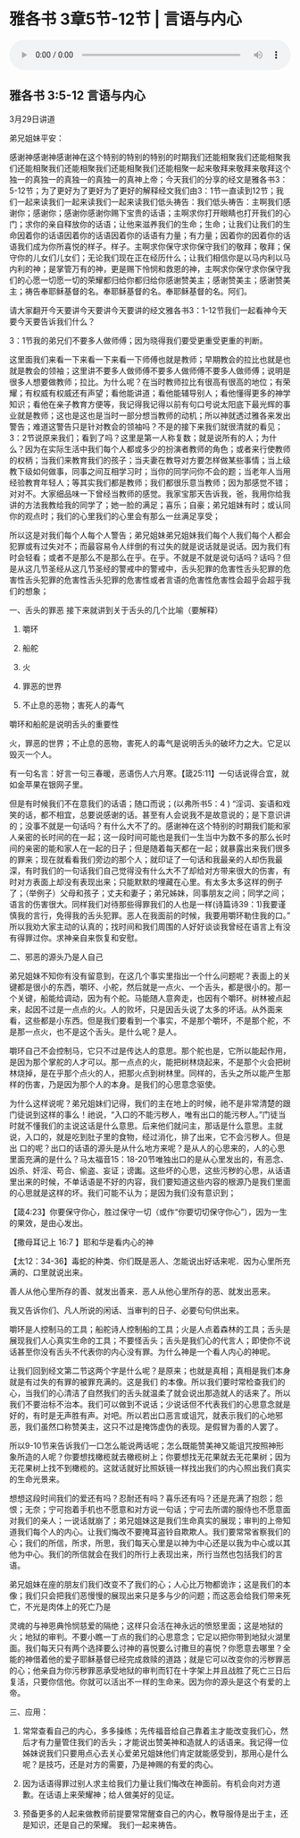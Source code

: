 # 雅各书 3章5节-12节 | 言语与内心

<audio style="width: 100%;" preload="false" controls controlslist="nodownload"><source src="http://file.simai.life/audio/mp3/2020/200329_001.mp3" type="audio/mpeg">Your browser does not support the audio element.</audio>


## 雅各书 3:5-12  言语与内心

3月29日讲道

弟兄姐妹平安：

感谢神感谢神感谢神在这个特别的特别的特别的时期我们还能相聚我们还能相聚我们还能相聚我们还能相聚我们还能相聚我们还能相聚一起来敬拜来敬拜来敬拜这个独一的真独一的真独一的真独一的真神上帝；今天我们的分享的经文是雅各书3：5-12节；为了更好为了更好为了更好的解释经文我们由3：1节一直读到12节；我们一起来读我们一起来读我们一起来读我们低头祷告：我们低头祷告：主啊我们感谢你；感谢你；感谢你感谢你赐下宝贵的话语；主啊求你打开眼睛也打开我们的心门；求你的亲自释放你的话语；让他来滋养我们的生命；生命；让我们让我们的生命因着你的话语因着你的话语因着你的话语有力量；有力量；因着你的因着你的话语我们成为你所喜悦的样子。样子。主啊求你保守求你保守我们的敬拜；敬拜；保守你的儿女们儿女们；无论我们现在正在经历什么；让我们相信你是以马内利以马内利的神；是掌管万有的神，更是赐下怜悯和救恩的神，主啊求你保守求你保守我们的心愿一切愿一切的荣耀都归给你都归给你感谢赞美主；感谢赞美主；感谢赞美主；祷告奉耶稣基督的名。奉耶稣基督的名。奉耶稣基督的名。阿们。

请大家翻开今天要讲今天要讲今天要讲的经文雅各书3：1-12节我们一起看神今天要今天要告诉我们什么？

3：1节我的弟兄们不要多人做师傅；因为晓得我们要受更重受更重的判断。

这里面我们来看一下来看一下来看一下师傅也就是教师；早期教会的拉比也就是也就是教会的领袖；这里讲不要多人做师傅不要多人做师傅不要多人做师傅；说明是很多人想要做教师；拉比。为什么呢？在当时教师拉比有很高有很高的地位；有荣耀；有权威有权威还有声望；看他能讲道；看他能辅导别人；看他懂得更多的神学知识；看他在亲子教育方便等，我记得我记得以前有句口号说太阳底下最光辉的事业就是教师；这也是这也是当时一部分想当教师的动机；所以神就透过雅各来发出警告；难道这警告只是针对教会的领袖吗？不是的接下来我们就很清就的看见；3：2节说原来我们；看到了吗？这里是第一人称复数；就是说所有的人；为什么？因为在实际生活中我们每个人都或多少的扮演者教师的角色；或者来行使教师的权柄；当我们来教育我们的孩子；当夫妻在教导对方要怎样做某些事情；当上级教下级如何做事，同事之间互相学习时；当你的同学问你不会的题；当老年人当用经验教育年轻人；等其实我们都是教师；我们都很乐意当教师；因为那感觉不错；对对不。大家细品味一下曾经当教师的感觉。我家宝那天告诉我，爸，我用你给我讲的方法我教给我的同学了；她一脸的满足；喜乐；自豪；弟兄姐妹有时；或认同你的观点时；我们的心里我们的心里会有那么一丝满足享受；

所以这是对我们每个人每个人警告；弟兄姐妹弟兄姐妹我们每个人我们每个人都会犯罪或有过失对不；而最容易令人绊倒的有过失的就是说话就是说话。因为我们有时会轻看；或者不是那么不是那么在乎。在乎。不就是不就是说句话吗？话吗？但是从这几节圣经从这几节圣经的警戒中的警戒中，舌头犯罪的危害性舌头犯罪的危害性舌头犯罪的危害性舌头犯罪的危害性或者言语的危害性危害性会超乎会超乎我们的想象；

一、舌头的罪恶
接下来就讲到关于舌头的几个比喻（要解释）

1. 嚼环

2. 船舵

3. 火

4. 罪恶的世界

5. 不止息的恶物；害死人的毒气

嚼环和船舵是说明舌头的重要性

火，罪恶的世界；不止息的恶物，害死人的毒气是说明舌头的破坏力之大。它足以毁灭一个人。

有一句名言：好言一句三春暖，恶语伤人六月寒。【箴25:11】一句话说得合宜，就如金苹果在银网子里。

但是有时候我们不在意我们的话语；随口而说；(以弗所书5：4 ) “淫词、妄语和戏笑的话，都不相宜，总要说感谢的话。甚至有人会说我不是故意说的；是下意识讲的；没事不就是一句话吗？有什么大不了的。感谢神在这个特别的时期我们能和家人亲密的长时间的在一起；这一段时间可能也是我们一生当中为数不多的那么长时间的亲密的能和家人在一起的日子；但是随着每天都在一起；就暴露出来我们很多的罪来；现在就看看我们旁边的那个人；就印证了一句话和我最亲的人却伤我最深，有时我们的一句话我们自己觉得没有什么大不了却给对方带来很大的伤害，有时对方表面上却没有表现出来；只能默默的埋藏在心里。有太多太多这样的例子了；（举例子）父母和孩子；丈夫和妻子；弟兄姊妹，同事朋友之间；同学之间；语言的伤害很大。同样我们对待那些得罪我们的人也是一样(诗篇诗39：1)我要谨慎我的言行，免得我的舌头犯罪。恶人在我面前的时候，我要用嚼环勒住我的口。”
所以我劝大家主动的认真的；找时间和我们周围的人好好谈谈我曾经在语言上有没有得罪过你。求神亲自来恢复和安慰。

二、邪恶的源头乃是人自己

弟兄姐妹不知你有没有留意到，在这几个事实里指出一个什么问题呢？表面上的关键都是很小的东西，嚼环、小舵，然后就是一点火、一个舌头，都是很小的。那一个关键，船能给调动，因为有个舵。马能随人意奔走，也因有个嚼环。树林被点起来，起因不过是一点点的火。人的败坏，只是因舌头说了太多的坏话。从外面来看，这些都是小东西。但是我们要看到一个事实，不是那个嚼环，不是那个舵，不是那一点火，也不是这个舌头。是什么呢？是人。

嚼环自己不会控制马，它只不过是传达人的意思。那个舵也是，它所以能起作用，是因为那个掌舵的人才可以。那一点点的火，能把树林烧起来，不是那个火会把树林烧掉，是在乎那个点火的人，把那火点到树林里。同样的，舌头之所以能产生那样的伤害，乃是因为那个人的本身。是我们的心思意念驱使。

为什么这样说呢？弟兄姐妹们记得，我们的主在地上的时候，祂不是非常清楚的跟门徒说到这样的事么！祂说，“入口的不能污秽人，唯有出口的能污秽人。”门徒当时就不懂我们的主说这话是什么意思。后来他们就问主，那话是什么意思。主就说，入口的，就是吃到肚子里的食物，经过消化，排了出来，它不会污秽人。但是出
口的呢？出口的话语的源头是从什么地方来呢？是从人的心思来的，人的心思里面充满的是什么？马太福音15：18-20节唯独出口的是从心里发出的，有恶念、凶杀、奸淫、苟合、偷盗、妄证；谤讟。这些坏的心思，这些污秽的心思，从话语里出来的时候，不单话语是不好的内容，我们要知道这些内容的根源乃是我们里面的心思就是这样的坏。我们可能不认为；是因为我们没有意识到；

【箴4:23】你要保守你心，胜过保守一切（或作“你要切切保守你心”），因为一生的果效，是由心发出。

【撒母耳记上 16:7 】耶和华是看内心的神

【太12：34-36】毒蛇的种类、你们既是恶人、怎能说出好话来呢．因为心里所充满的、口里就说出来。

善人从他心里所存的善、就发出善来．恶人从他心里所存的恶、就发出恶来。 

我又告诉你们、凡人所说的闲话、当审判的日子、必要句句供出来。

嚼环是人控制马的工具；船舵诗人控制船的工具；火是人点着森林的工具；舌头是展现我们人心真实生命的工具；不要怪舌头；舌头是我们心的代言人；即使你不说话甚至你没有舌头不代表你的内心没有罪。为什么神是一个看人内心的神呢。

让我们回到经文第二节这两个字是什么呢？是原来；也就是真相；真相是我们本身就是有过失的有罪的被罪充满的。这是我们
的本像。所以我们要时常检查我们的心，当我们的心清洁了自然我们的舌头就温柔了就会说出那造就人的话来了。所以我们不要治标不治本。我们可以做到不说话；少说话但不代表我们的心思意念就是好的，有时是无声胜有声。对吧。所以若出口恶言或诅咒，就表示我们的心地邪恶，我们虽然口称赞美主，这只不过是掩饰虚伪的表现。是假冒为善的人罢了。

所以9-10节来告诉我们一口怎么能说两话呢；怎么既能赞美神又能诅咒按照神形象所造的人呢？你要想找橄榄就去橄榄树上；你要想找无花果就去无花果树；因为无花果树上找不到橄榄的。这就话就好比照妖镜一样找出我们的内心照出我们真实的生命光景来。

想想这段时间我们的爱还有吗？忍耐还有吗？喜乐还有吗？还是充满了抱怨；怨恨；无奈；宁可抱着手机也不愿意和对方说一句话；宁可去所谓的服侍也不愿意面对我们的亲人；一说话就崩了；弟兄姐妹这是我们生命真实的展现；审判的上帝知道我们每个人的内心。让我们悔改不要掩耳盗铃自欺欺人。我们要常常省察我们的心；我们的所信，所求，所思，我们每天心里是以神为中心还是以我为中心或以其他为中心。我们的所信就会在我们的所行上表现出来，所行当然也包括我们的言语。

弟兄姐妹在座的朋友们我们改变不了我们的心；人心比万物都诡诈；这是我们的本像；我们只会把我们恶慢慢的展现出来只是多与少的问题；而这恶会给我们带来死亡，不光是肉体上的死亡乃是

灵魂的与神恩典怜悯慈爱的隔绝；这样只会活在神永远的愤怒里面；这是地狱的火；地狱的审判。不要小瞧一丁点的我们的心思意念；它足以把你带到地狱火湖里面。我们每天只有两个选择要么讨神的喜悦要么讨撒旦的喜悦？你愿意去哪里？全能的神借着他的爱子耶稣基督已经完成救赎的道路；就是它可以改变你的污秽罪恶的心；他亲自为你污秽罪恶承受地狱的审判而钉在十字架上并且战胜了死亡三日后复活，只要你信他。你就可以活出不一样的生命来。因为你的源头是这个有爱的上帝。

三、应用：

1. 常常查看自己的内心，多多操练；先传福音给自己靠着主才能改变我们心，然后才有力量管住我们的舌头；才能说出赞美神和造就人的话语来。我记得一位姊妹说我们只要用点心去关心爱弟兄姐妹他们肯定就能感受到，那用心是什么呢？是技巧，还是对方的需要，乃是神赐的有爱的肉心。

2. 因为话语得罪过别人求主给我们力量让我们悔改在神面前。有机会向对方道歉。在话语上来荣耀神；给人做美好的见证。

3. 预备更多的人起来做教师前提要常常醒查自己的内心，教导服侍是出于主，还是知识，还是自己的荣耀。
我们一起来祷告。


